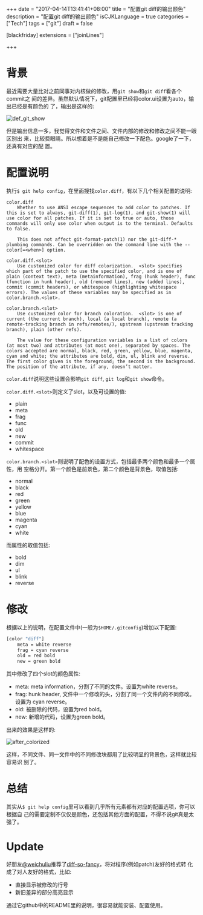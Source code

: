 +++
date = "2017-04-14T13:41:41+08:00"
title = "配置git diff的输出颜色"
description = "配置git diff的输出颜色"
isCJKLanguage = true
categories = ["Tech"]
tags = ["git"]
draft = false

[blackfriday]
  extensions = ["joinLines"]

+++

# 背景

最近需要大量比对之前同事对内核做的修改，用`git show`和`git diff`看各个commit之
间的差异。虽然默认情况下，git配置里已经将color.ui设置为auto，输出已经是有颜色的
了，输出是这样的:

![def_git_show](/colorize_git_diff/def.png)

但是输出信息一多，我觉得文件和文件之间、文件内部的修改和修改之间不能一眼区别出
来，比较费眼睛。所以想着是不是能自己修改一下配色。google了一下，还真有对应的配
置。

# 配置说明

执行`$ git help config`，在里面搜找`color.diff`，有以下几个相关配置的说明: 

```text
color.diff
    Whether to use ANSI escape sequences to add color to patches. If this is set to always, git-diff(1), git-log(1), and git-show(1) will use color for all patches. If it is set to true or auto, those commands will only use color when output is to the terminal. Defaults to false.

    This does not affect git-format-patch(1) nor the git-diff-* plumbing commands. Can be overridden on the command line with the --color[=<when>] option.

color.diff.<slot>
    Use customized color for diff colorization.  <slot> specifies which part of the patch to use the specified color, and is one of plain (context text), meta (metainformation), frag (hunk header), func (function in hunk header), old (removed lines), new (added lines), commit (commit headers), or whitespace (highlighting whitespace errors). The values of these variables may be specified as in color.branch.<slot>.
	
color.branch.<slot>
    Use customized color for branch coloration.  <slot> is one of current (the current branch), local (a local branch), remote (a remote-tracking branch in refs/remotes/), upstream (upstream tracking branch), plain (other refs).

    The value for these configuration variables is a list of colors (at most two) and attributes (at most one), separated by spaces. The colors accepted are normal, black, red, green, yellow, blue, magenta, cyan and white; the attributes are bold, dim, ul, blink and reverse. The first color given is the foreground; the second is the background. The position of the attribute, if any, doesn’t matter.
```

`color.diff`说明这些设置会影响`git diff`, `git log`和`git show`命令。

`color.diff.<slot>`则定义了slot，以及可设置的值:

- plain
- meta
- frag
- func
- old
- new
- commit
- whitespace

`color.branch.<slot>`则说明了配色的设置方式，包括最多两个颜色和最多一个属性，用
空格分开。第一个颜色是前景色，第二个颜色是背景色，取值包括:

- normal
- black
- red
- green
- yellow
- blue
- magenta
- cyan
- white

而属性的取值包括:

- bold
- dim
- ul
- blink
- reverse

# 修改

根据以上的说明，在配置文件中(一般为`$HOME/.gitconfig`)增加以下配置:

```sh
[color "diff"]
	meta = white reverse
	frag = cyan reverse
	old = red bold
	new = green bold
```

其中修改了四个slot的颜色属性:

- meta: meta information，分割了不同的文件。设置为white reverse。
- frag: hunk header, 文件中一个修改的头，分割了同一个文件内的不同修改。设置为
  cyan reverse。
- old: 被删除的代码，设置为red bold。
- new: 新增的代码，设置为green bold。

出来的效果是这样的:

![after_colorized](/colorize_git_diff/after.png)

这样，不同文件、同一文件中的不同修改块都用了比较明显的背景色，这样就比较容易识
别了。

# 总结

其实从`$ git help config`里可以看到几乎所有元素都有对应的配置选项，你可以根据自
己的需要定制不仅仅是颜色，还包括其他方面的配置，不得不说git真是太强了。

# Update

好朋友[@weichuliu][2]推荐了[diff-so-fancy][1]，将对程序(例如patch)友好的格式转
化成了对人友好的格式，比如:

- 直接显示被修改的行号
- 新旧差异的部分高亮显示

通过它github中的README里的说明，很容易就能安装、配置使用。

[1]: https://github.com/so-fancy/diff-so-fancy
[2]: https://twitter.com/weichuliu
